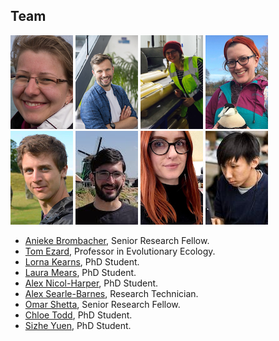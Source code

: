 ## Team


[![](/images/anieke_thumbnail.png)](https://www.southampton.ac.uk/oes/about/staff/jfab1c17.page "Anieke Brombacher Senior Research Fellow") 
[![](/images/tom_thumbnail.jpg)](https://www.southampton.ac.uk/oes/about/staff/te1e12.page "Tom Ezard PI") 
[![](/images/lorna_thumbnail.png)](https://www.southampton.ac.uk/oes/postgraduate/research_students/lk2u16.page "Lorna Kearns PhD Student") 
[![](/images/anh_thumbnail.png)](https://www.southampton.ac.uk/oes/postgraduate/research_students/anh1n18.page "Alex Nicol-Harper PhD Student") 
[![](/images/asb_thumbnail.png)](https://www.southampton.ac.uk/oes/about/staff/cjsb1c17.page "Alex Searle-Barnes Research Technician") 
[![](/images/omar_pic_thumb.jpg)](https://www.southampton.ac.uk/oes/about/staff/cjsb1c17.page "Omar Shetta Senior Research Fellow") 
[![](/images/chloe_thumbnail.png)](https://www.southampton.ac.uk/oes/postgraduate/research_students/clct1n19.page "Chloe Todd PhD Student") 
[![](/images/sizhe.jpeg)](https://www.southampton.ac.uk/oes/postgraduate/research_students/clct1n19.page "Sizhe Yuen PhD Student") 


<!--- then keep all similar images on the same line --->

<!--- Some text as a test  E: t.ezard (at) soton.ac.uk.<\br>  T: [@tomezard](https://https://twitter.com/tomezard).  G: [Github](https://github.com/tomezard)  [Google Scholar](https://scholar.google.co.uk/citations?user=I18b4BYAAAAJ&hl=en) \I am an interested in how the structure of populations and communities interacts with environmental changes to determine ecological and evolutionary dynamics. To do this, I develop the interface between mathematical and statistical models and test them using data drawn from various modern and palaeontological systems. --->

- [Anieke Brombacher](https://www.southampton.ac.uk/oes/about/staff/jfab1c17.page), Senior Research Fellow.
- [Tom Ezard](https://www.southampton.ac.uk/oes/about/staff/te1e12.page), Professor in Evolutionary Ecology.
- [Lorna Kearns](https://www.southampton.ac.uk/oes/postgraduate/research_students/lk2u16.page), PhD Student.
- [Laura Mears](https://www.southampton.ac.uk/oes/postgraduate/research_students/lem1r18.page), PhD Student.
- [Alex Nicol-Harper](https://www.southampton.ac.uk/oes/postgraduate/research_students/anh1n18.page), PhD Student.
- [Alex Searle-Barnes](https://www.southampton.ac.uk/oes/about/staff/cjsb1c17.page), Research Technician.
- [Omar Shetta](https://www.researchgate.net/profile/Omar_Shetta), Senior Research Fellow.
- [Chloe Todd](https://www.southampton.ac.uk/oes/postgraduate/research_students/clct1n19.page), PhD Student.
- [Sizhe Yuen](https://uk.linkedin.com/in/sizhe), PhD Student.


